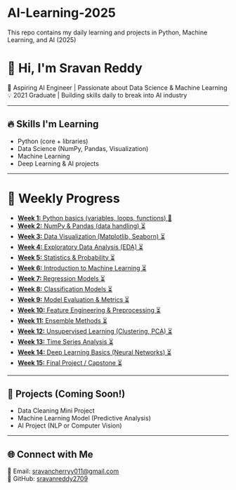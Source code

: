 # AI-Learning-2025
This repo contains my daily learning and projects in Python, Machine Learning, and AI (2025)
# 👋 Hi, I'm Sravan Reddy  

🎯 Aspiring AI Engineer | Passionate about Data Science & Machine Learning  
💡 2021 Graduate | Building skills daily to break into AI industry  

---

## 🔥 Skills I'm Learning
- Python (core + libraries)
- Data Science (NumPy, Pandas, Visualization)
- Machine Learning
- Deep Learning & AI projects

---

# 📅 Weekly Progress

- [**Week 1:** Python basics (variables, loops, functions) 🔄](ai-roadmap.md#week-1)  
- [**Week 2:** NumPy & Pandas (data handling) ⏳](ai-roadmap.md#week-2)  
- [**Week 3:** Data Visualization (Matplotlib, Seaborn) ⏳](daily-log.md#week-3)  
- [**Week 4:** Exploratory Data Analysis (EDA) ⏳](daily-log.md#week-4)  
- [**Week 5:** Statistics & Probability ⏳](daily-log.md#week-5)  
- [**Week 6:** Introduction to Machine Learning ⏳](daily-log.md#week-6)  
- [**Week 7:** Regression Models ⏳](daily-log.md#week-7)  
- [**Week 8:** Classification Models ⏳](daily-log.md#week-8)  
- [**Week 9:** Model Evaluation & Metrics ⏳](daily-log.md#week-9)  
- [**Week 10:** Feature Engineering & Preprocessing ⏳](daily-log.md#week-10)  
- [**Week 11:** Ensemble Methods ⏳](daily-log.md#week-11)  
- [**Week 12:** Unsupervised Learning (Clustering, PCA) ⏳](daily-log.md#week-12)  
- [**Week 13:** Time Series Analysis ⏳](daily-log.md#week-13)  
- [**Week 14:** Deep Learning Basics (Neural Networks) ⏳](daily-log.md#week-14)  
- [**Week 15:** Final Project / Capstone ⏳](daily-log.md#week-15)  

---

## 🚀 Projects (Coming Soon!)
- Data Cleaning Mini Project
- Machine Learning Model (Predictive Analysis)
- AI Project (NLP or Computer Vision)

---

## 🌐 Connect with Me
📧 Email: sravancherryy011@gmail.com  
🔗 GitHub: [sravanreddy2709](https://github.com/sravanreddy2709)  

